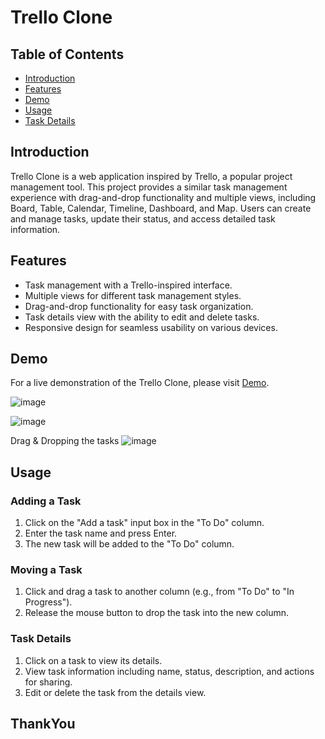 # Trello Clone

 

## Table of Contents

- [Introduction](#introduction)
- [Features](#features)
- [Demo](#demo)
- [Usage](#usage)
- [Task Details](#task-details)
 

## Introduction

Trello Clone is a web application inspired by Trello, a popular project management tool. This project provides a similar task management experience with drag-and-drop functionality and multiple views, including Board, Table, Calendar, Timeline, Dashboard, and Map. Users can create and manage tasks, update their status, and access detailed task information.

## Features

- Task management with a Trello-inspired interface.
- Multiple views for different task management styles.
- Drag-and-drop functionality for easy task organization.
- Task details view with the ability to edit and delete tasks.
- Responsive design for seamless usability on various devices.

## Demo

For a live demonstration of the Trello Clone, please visit  [Demo](https://your-demo-url-here.com).

![image](https://github.com/tsathish27/trello-clone/assets/119498585/34926646-8e31-4d50-9f0a-e361f6e9c78e)

![image](https://github.com/tsathish27/trello-clone/assets/119498585/cd1c8a3a-6b9f-47bc-9c62-4636ed4d4451)

Drag & Dropping the tasks
![image](https://github.com/tsathish27/trello-clone/assets/119498585/30bde272-ae8a-441f-9ccb-97496dc8fdf0)



 ## Usage

### Adding a Task

1. Click on the "Add a task" input box in the "To Do" column.
2. Enter the task name and press Enter.
3. The new task will be added to the "To Do" column.

### Moving a Task

1. Click and drag a task to another column (e.g., from "To Do" to "In Progress").
2. Release the mouse button to drop the task into the new column.

### Task Details

1. Click on a task to view its details.
2. View task information including name, status, description, and actions for sharing.
3. Edit or delete the task from the details view.
   

## ThankYou

 

 
